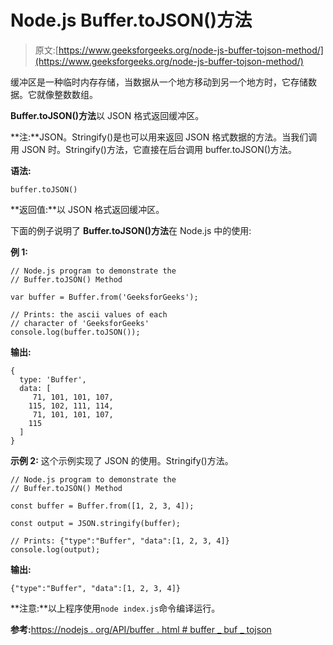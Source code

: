 # Node.js Buffer.toJSON()方法

> 原文:[https://www.geeksforgeeks.org/node-js-buffer-tojson-method/](https://www.geeksforgeeks.org/node-js-buffer-tojson-method/)

缓冲区是一种临时内存存储，当数据从一个地方移动到另一个地方时，它存储数据。它就像整数数组。

**Buffer.toJSON()方法**以 JSON 格式返回缓冲区。

**注:**JSON。Stringify()是也可以用来返回 JSON 格式数据的方法。当我们调用 JSON 时。Stringify()方法，它直接在后台调用 buffer.toJSON()方法。

**语法:**

```
buffer.toJSON()
```

**返回值:**以 JSON 格式返回缓冲区。

下面的例子说明了 **Buffer.toJSON()方法**在 Node.js 中的使用:

**例 1:**

```
// Node.js program to demonstrate the  
// Buffer.toJSON() Method

var buffer = Buffer.from('GeeksforGeeks');

// Prints: the ascii values of each
// character of 'GeeksforGeeks'
console.log(buffer.toJSON());
```

**输出:**

```
{
  type: 'Buffer',
  data: [
     71, 101, 101, 107,
    115, 102, 111, 114,
     71, 101, 101, 107,
    115
  ]
}

```

**示例 2:** 这个示例实现了 JSON 的使用。Stringify()方法。

```
// Node.js program to demonstrate the  
// Buffer.toJSON() Method

const buffer = Buffer.from([1, 2, 3, 4]);

const output = JSON.stringify(buffer);

// Prints: {"type":"Buffer", "data":[1, 2, 3, 4]}
console.log(output);
```

**输出:**

```
{"type":"Buffer", "data":[1, 2, 3, 4]}
```

**注意:**以上程序使用`node index.js`命令编译运行。

**参考:**[https://nodejs . org/API/buffer . html # buffer _ buf _ tojson](https://nodejs.org/api/buffer.html#buffer_buf_tojson)